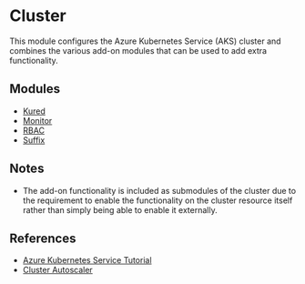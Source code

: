 # Cluster

This module configures the Azure Kubernetes Service (AKS) cluster and combines
the various add-on modules that can be used to add extra functionality.

## Modules

- [Kured](kured/README.md)
- [Monitor](monitor/README.md)
- [RBAC](rbac/README.md)
- [Suffix](suffix/README.md)

## Notes

- The add-on functionality is included as submodules of the cluster due to the
  requirement to enable the functionality on the cluster resource itself rather
  than simply being able to enable it externally.

## References

- [Azure Kubernetes Service Tutorial](https://docs.microsoft.com/en-gb/azure/aks/tutorial-kubernetes-deploy-cluster)
- [Cluster Autoscaler](https://docs.microsoft.com/en-gb/azure/aks/cluster-autoscaler)
